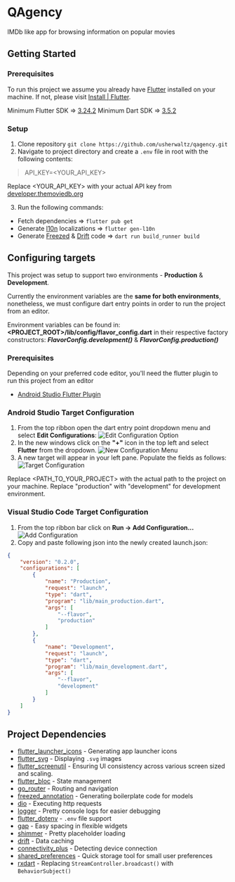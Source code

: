 
# QAgency

IMDb like app for browsing information on popular movies


## Getting Started

### Prerequisites
To run this project we assume you already have [Flutter](https://flutter.dev/) installed on your machine.
If not, please visit [Install | Flutter](https://docs.flutter.dev/get-started/install).

Minimum Flutter SDK => [3.24.2](https://docs.flutter.dev/release/archive)
Minimum Dart SDK => [3.5.2](https://dart.dev/get-dart/archive)

### Setup

1. Clone repository `git clone https://github.com/usherwaltz/qagency.git`
2. Navigate to project directory and create a `.env` file in root with the following contents:
> API_KEY=<YOUR_API_KEY>

Replace <YOUR_API_KEY> with your actual API key from [developer.themoviedb.org](https://developer.themoviedb.org/)

3. Run the following commands:
* Fetch dependencies => `flutter pub get`
* Generate [l10n](https://docs.flutter.dev/ui/accessibility-and-internationalization/internationalization) localizations => `flutter gen-l10n`
* Generate [Freezed](https://pub.dev/packages/freezed) & [Drift](https://pub.dev/packages/drift) code => `dart run build_runner build`

## Configuring targets

This project was setup to support two environments - **Production** & **Development**.

Currently the environment variables are the **same for both environments**, nonetheless, we must configure dart entry points in order to run the project from an editor.

Environment variables can be found in: **<PROJECT_ROOT>/lib/config/flavor_config.dart** in their respective factory constructors: ***FlavorConfig.development()*** & ***FlavorConfig.production()***

### Prerequisites
Depending on your preferred code editor, you'll need the flutter plugin to run this project from an editor

* [Android Studio Flutter Plugin](https://plugins.jetbrains.com/plugin/9212-flutter)

### Android Studio Target Configuration
1. From the top ribbon open the dart entry point dropdown menu and select **Edit Configurations**:
   ![Edit Configuration Option](https://drive.google.com/file/d/1hv_3Ulpa1g9ddV2ZVHMWnTuwUpEDIdfh/view?usp=drive_link)
2. In the new windows click on the **"+"** icon in the top left and select **Flutter** from the dropdown.
   ![New Configuration Menu](https://drive.google.com/file/d/1Uwn5z3At_350oBvYQvf9EZ-mcgnOFW4e/view?usp=sharing)
3. A new target will appear in your left pane. Populate the fields as follows:
   ![Target Configuration](https://drive.google.com/file/d/1woXSl11UTpLQ3LYdq-vHMwg5Q5NZTCoZ/view?usp=sharing)

Replace <PATH_TO_YOUR_PROJECT> with the actual path to the project on your machine.
Replace "production" with "development" for development environment.

### Visual Studio Code Target Configuration

1. From the top ribbon bar click on **Run -> Add Configuration...**
   ![Add Configuration](https://drive.google.com/file/d/1P2rdpk4NIn9L4XI9ZJvZrOX2T6jh2QoH/view?usp=sharing)
2. Copy and paste following json into the newly created launch.json:

```json
{  
	"version": "0.2.0",  
	"configurations": [  
		{  
			"name": "Production",  
			"request": "launch",  
			"type": "dart",  
			"program": "lib/main_production.dart",  
			"args": [  
				"--flavor",  
				"production"  
			]  
		},  
		{  
			"name": "Development",  
			"request": "launch",  
			"type": "dart",  
			"program": "lib/main_development.dart",  
			"args": [  
				"--flavor",  
				"development"  
			]  
		}  
	]  
}
```

## Project Dependencies
- [flutter_launcher_icons](https://pub.dev/packages/flutter_launcher_icons) - Generating app launcher icons
- [flutter_svg](https://pub.dev/packages/flutter_svg) - Displaying `.svg` images
- [flutter_screenutil](https://pub.dev/packages/flutter_screenutil) - Ensuring UI consistency across various screen sized and scaling.
- [flutter_bloc](https://pub.dev/packages/flutter_bloc) - State management
- [go_router](https://pub.dev/packages/go_router) - Routing and navigation
- [freezed_annotation](https://pub.dev/packages/freezed) - Generating boilerplate code for models
- [dio](https://pub.dev/packages/dio) - Executing http requests
- [logger](https://pub.dev/packages/logger) - Pretty console logs for easier debugging
- [flutter_dotenv](https://pub.dev/packages/flutter_dotenv) - `.env` file support
- [gap](https://pub.dev/packages/gap) - Easy spacing in flexible widgets
- [shimmer](https://pub.dev/packages/shimmer) - Pretty placeholder loading
- [drift](https://pub.dev/packages/drift) - Data caching
- [connectivity_plus](https://pub.dev/packages/connectivity_plus) - Detecting device connection
- [shared_preferences](https://pub.dev/packages/shared_preferences) - Quick storage tool for small user preferences
- [rxdart](https://pub.dev/packages/rxdart) - Replacing `StreamController.broadcast()` with `BehaviorSubject()` 